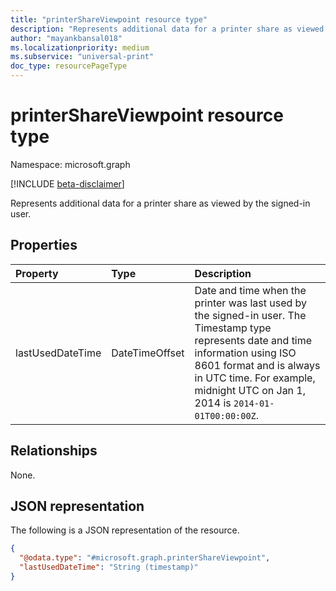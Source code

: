 ```yaml
---
title: "printerShareViewpoint resource type"
description: "Represents additional data for a printer share as viewed by the signed-in user."
author: "mayankbansal018"
ms.localizationpriority: medium
ms.subservice: "universal-print"
doc_type: resourcePageType
---
```


# printerShareViewpoint resource type

Namespace: microsoft.graph

[!INCLUDE [beta-disclaimer](../../includes/beta-disclaimer.md)]

Represents additional data for a printer share as viewed by the signed-in user.

## Properties
|Property|Type|Description|
|:---|:---|:---|
|lastUsedDateTime|DateTimeOffset|Date and time when the printer was last used by the signed-in user. The Timestamp type represents date and time information using ISO 8601 format and is always in UTC time. For example, midnight UTC on Jan 1, 2014 is `2014-01-01T00:00:00Z`.|

## Relationships
None.

## JSON representation
The following is a JSON representation of the resource.
<!-- {
  "blockType": "resource",
  "@odata.type": "microsoft.graph.printerShareViewpoint"
}
-->
``` json
{
  "@odata.type": "#microsoft.graph.printerShareViewpoint",
  "lastUsedDateTime": "String (timestamp)"
}
```


